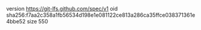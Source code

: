 version https://git-lfs.github.com/spec/v1
oid sha256:f7aa2c358a1fb56534d198e1e081122ce813a286ca35ffce038371361e4bbe52
size 550
